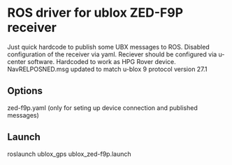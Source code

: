 # ROS driver for ublox ZED-F9P receiver

Just quick hardcode to publish some UBX messages to ROS.
Disabled configuration of the receiver via yaml. Reciever should be configured via u-center software.
Hardcoded to work as HPG Rover device.
NavRELPOSNED.msg updated to match u-blox 9 protocol version 27.1

## Options

zed-f9p.yaml (only for seting up device connection and published messages)

## Launch

roslaunch ublox_gps ublox_zed-f9p.launch

